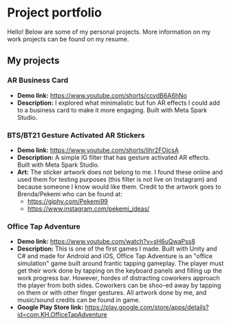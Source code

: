 # Project portfolio

Hello! Below are some of my personal projects. More information on my work projects can be found on my resume.

## My projects
### **AR Business Card**
* **Demo link:** https://www.youtube.com/shorts/ccydB6A6hNo
* **Description:** I explored what minimalistic but fun AR effects I could add to a business card to make it more engaging. Built with Meta Spark Studio.

### **BTS/BT21 Gesture Activated AR Stickers**
* **Demo link:** https://www.youtube.com/shorts/lihr2FOicsA
* **Description:** A simple IG filter that has gesture activated AR effects. Built with Meta Spark Studio.
* **Art:** The sticker artwork does not belong to me. I found these online and used them for testing purposes (this filter is not live on Instagram) and because someone I know would like them. Credit to the artwork goes to Brenda/Pekemi who can be found at:
  - https://giphy.com/Pekemi99
  - https://www.instagram.com/pekemi_ideas/

### **Office Tap Adventure**
* **Demo link:** https://www.youtube.com/watch?v=sH6uQwaPss8
* **Description:** This is one of the first games I made. Built with Unity and C# and made for Android and iOS, Office Tap Adventure is an "office simulation" game built around frantic tapping gameplay. The player must get their work done by tapping on the keyboard panels and filling up the work progress bar. However, hordes of distracting coworkers approach the player from both sides. Coworkers can be shoo-ed away by tapping on them or with other finger gestures. All artwork done by me, and music/sound credits can be found in game.
* **Google Play Store link:** https://play.google.com/store/apps/details?id=com.KH.OfficeTapAdventure
